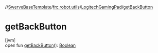 //[SwerveBaseTemplate](../../../index.md)/[frc.robot.utils](../index.md)/[LogitechGamingPad](index.md)/[getBackButton](get-back-button.md)

# getBackButton

[jvm]\
open fun [getBackButton](get-back-button.md)(): [Boolean](https://kotlinlang.org/api/latest/jvm/stdlib/kotlin/-boolean/index.html)
